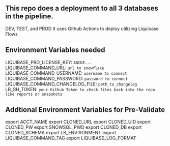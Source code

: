 ## This repo does a deployment to all 3 databases in the pipeline.

DEV, TEST, and PROD
It uses Github Actions to deploy utilizing Liquibase Flows

## Environment Variables needed

LIQUIBASE_PRO_LICENSE_KEY:  `ABCDE...`  
LIQUIBASE_COMMAND_URL: `url to snowflake`  
LIQUIBASE_COMMAND_USERNAME:  `username to connect`  
LIQUIBASE_COMMAND_PASSWORD:  `password to connect`  
LIQUIBASE_COMMAND_CHANGELOG_FILE:  `path_to_changelog`  
LB_GH_TOKEN:  `your Github Token to check files back into the repo like reports or snapshots`  

## Addtional Environment Variables for Pre-Validate

export ACCT_NAME
export CLONED_URL
export CLONED_UID
export CLONED_PW
export SNOWSQL_PWD
export CLONED_DB
export CLONED_SCHEMA
export LB_ENVIRONMENT
export LIQUIBASE_COMMAND_TAG
export LIQUIBASE_LOG_FORMAT
